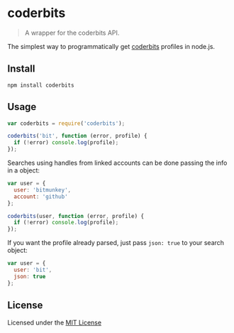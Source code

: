 # coderbits
> A wrapper for the coderbits API.

The simplest way to programmatically get [coderbits](https://coderbits.com) profiles in node.js.

## Install

```shell
npm install coderbits
```

## Usage

```javascript
var coderbits = require('coderbits');

coderbits('bit', function (error, profile) {
  if (!error) console.log(profile);
});
```

Searches using handles from linked accounts can be done passing the info in a object:

```javascript
var user = {
  user: 'bitmunkey',
  account: 'github'
};

coderbits(user, function (error, profile) {
  if (!error) console.log(profile);
});
```

If you want the profile already parsed, just pass `json: true` to your search object:

```javascript
var user = {
  user: 'bit',
  json: true
};
```

## License

Licensed under the [MIT License](https://github.com/rodrigo-medeiros/coderbits/blob/master/LICENSE)
